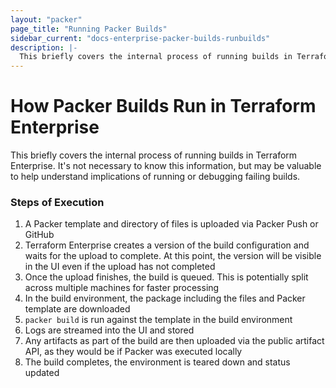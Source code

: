 ```yaml
---
layout: "packer"
page_title: "Running Packer Builds"
sidebar_current: "docs-enterprise-packer-builds-runbuilds"
description: |-
  This briefly covers the internal process of running builds in Terraform Enterprise.
---
```


# How Packer Builds Run in Terraform Enterprise

This briefly covers the internal process of running builds in Terraform Enterprise. It's
not necessary to know this information, but may be valuable to
help understand implications of running or debugging failing
builds.

### Steps of Execution

1. A Packer template and directory of files is uploaded via Packer Push or GitHub
2. Terraform Enterprise creates a version of the build configuration and waits for the upload
to complete. At this point, the version will be visible in the UI even if the upload has
not completed
3. Once the upload finishes, the build is queued. This is potentially
split across multiple machines for faster processing
4. In the build environment, the package including the files and Packer template
are downloaded
5. `packer build` is run against the template in the build environment
6. Logs are streamed into the UI and stored
7. Any artifacts as part of the build are then uploaded via the public
artifact API, as they would be if Packer was executed locally
8. The build completes, the environment is teared down and status
updated

